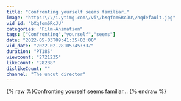 ```yaml
---
title: "Confronting yourself seems familiar…"
image: "https:\/\/i.ytimg.com\/vi\/bXqfom6RcJU\/hqdefault.jpg"
vid_id: "bXqfom6RcJU"
categories: "Film-Animation"
tags: ["Confronting","yourself","seems"]
date: "2022-05-03T09:41:35+03:00"
vid_date: "2022-02-28T05:45:33Z"
duration: "PT18S"
viewcount: "2721235"
likeCount: "28288"
dislikeCount: ""
channel: "The uncut director"
---
```

{% raw %}Confronting yourself seems familiar… {% endraw %}
